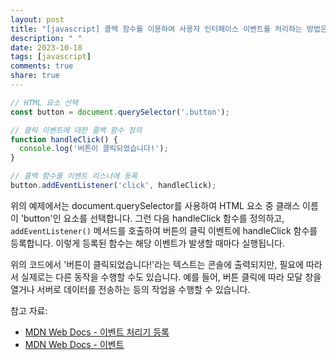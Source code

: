 ```yaml
---
layout: post
title: "[javascript] 콜백 함수를 이용하여 사용자 인터페이스 이벤트를 처리하는 방법은 어떻게 되나요?"
description: " "
date: 2023-10-18
tags: [javascript]
comments: true
share: true
---
```


```javascript
// HTML 요소 선택
const button = document.querySelector('.button');

// 클릭 이벤트에 대한 콜백 함수 정의
function handleClick() {
  console.log('버튼이 클릭되었습니다!');
}

// 콜백 함수를 이벤트 리스너에 등록
button.addEventListener('click', handleClick);
```
위의 예제에서는 document.querySelector를 사용하여 HTML 요소 중 클래스 이름이 'button'인 요소를 선택합니다. 그런 다음 handleClick 함수를 정의하고, `addEventListener()` 메서드를 호출하여 버튼의 클릭 이벤트에 handleClick 함수를 등록합니다. 이렇게 등록된 함수는 해당 이벤트가 발생할 때마다 실행됩니다.

위의 코드에서 '버튼이 클릭되었습니다!'라는 텍스트는 콘솔에 출력되지만, 필요에 따라서 실제로는 다른 동작을 수행할 수도 있습니다. 예를 들어, 버튼 클릭에 따라 모달 창을 열거나 서버로 데이터를 전송하는 등의 작업을 수행할 수 있습니다.

참고 자료:
- [MDN Web Docs - 이벤트 처리기 등록](https://developer.mozilla.org/ko/docs/Web/API/EventTarget/addEventListener)
- [MDN Web Docs - 이벤트](https://developer.mozilla.org/ko/docs/Learn/JavaScript/%EC%9D%B4%EC%A7%84%ED%8E%98%ED%8A%B8_%EC%A7%80%ED%95%98%EA%B8%B0)